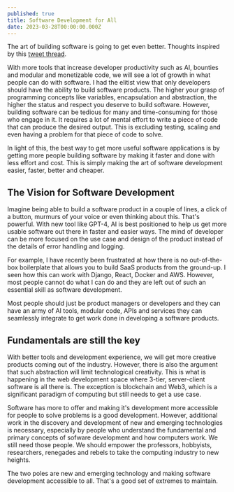 ```yaml
---
published: true
title: Software Development for All
date: 2023-03-28T00:00:00.000Z
---
```

The art of building software is going to get even better. Thoughts inspired by this [tweet thread](https://twitter.com/amasad/status/1595557790063304704). 

With more tools that increase developer productivity such as AI, bounties and modular and monetizable code, we will see a lot of growth in what people can do with software. I had the elitist view that only developers should have the ability to build software products. The higher your grasp of programming concepts like variables, encapsulation and abstraction, the higher the status and respect you deserve to build software. However, building software can be tedious for many and time-consuming for those who engage in it. It requires a lot of mental effort to write a piece of code that can produce the desired output. This is excluding testing, scaling and even having a problem for that piece of code to solve. 

In light of this, the best way to get more useful software applications is by getting more people building software by making it faster and done with less effort and cost. This is simply making the art of software development easier, faster, better and cheaper.

## The Vision for Software Development

Imagine being able to build a software product in a couple of lines, a click of a button, murmurs of your voice or even thinking about this. That's powerful. With new tool like GPT-4, AI is best positioned to help us get more usable software out there in faster and easier ways. The mind of developer can be more focused on the use case and design of the product instead of the details of error handling and logging. 

For example, I have recently been frustrated at how there is no out-of-the-box boilerplate that allows you to build SaaS products from the ground-up. I seen how this can work with Django, React, Docker and AWS. However, most people cannot do what I can do and they are left out of such an essential skill as software development. 

Most people should just be product managers or developers and they can have an army of AI tools, modular code, APIs and services they can seamlessly integrate to get work done in developing a software products.

## Fundamentals are still the key

With better tools and development experience, we will get more creative products coming out of the industry. However, there is also the argument that such abstraction will limit technological creativity. This is what is happening in the web development space where 3-tier, server-client software is all there is. The exception is blockchain and Web3, which is a significant paradigm of computing but still needs to get a use case. 

Software has more to offer and making it's development more accessible for people to solve problems is a good development. However, additional work in the discovery and development of new and emerging technologies is necessary, especially by people who understand the fundamental and primary concepts of sofware development and how computers work. We still need those people. We should empower the professors, hobbyists, researchers, renegades and rebels to take the computing industry to new heights. 

The two poles are new and emerging technology and making software development accessible to all. That's a good set of extremes to maintain.
